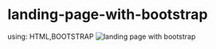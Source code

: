 # landing-page-with-bootstrap
using: HTML,BOOTSTRAP
![landing page with bootstrap](https://github.com/user-attachments/assets/2f0780a9-c40c-4e4b-80bb-c53bc849db3d)
